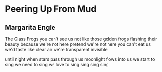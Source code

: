 # Peering Up From Mud
## Margarita Engle
The Glass Frogs
you can't see us
not like those golden frogs
flashing their beauty
because we're not here
pretend we're not here
you can't eat us
we'd taste like clear air
we're transparent
invisible

until night when stars pass through us
moonlight flows into us
we start to sing
we need to sing
we love to sing
sing
sing
sing